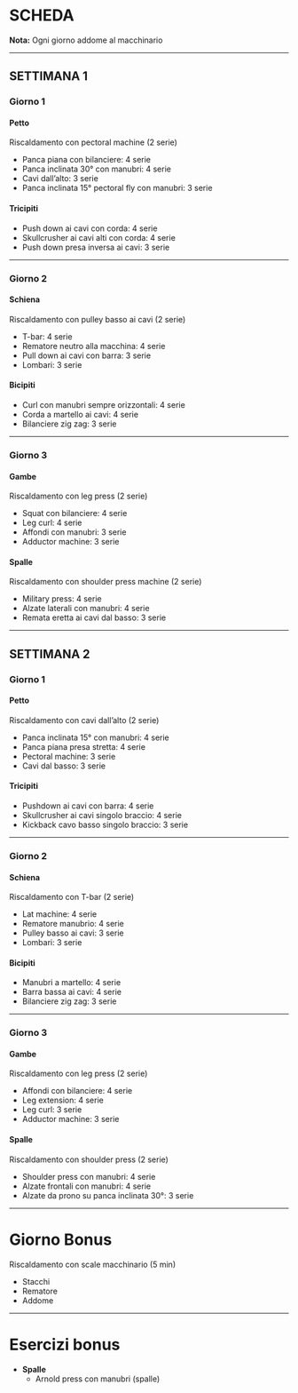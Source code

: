 # SCHEDA

**Nota:** Ogni giorno addome al macchinario

---

## SETTIMANA 1

### Giorno 1

#### Petto
Riscaldamento con pectoral machine (2 serie)
- Panca piana con bilanciere: 4 serie
- Panca inclinata 30° con manubri: 4 serie
- Cavi dall’alto: 3 serie
- Panca inclinata 15° pectoral fly con manubri: 3 serie

#### Tricipiti
- Push down ai cavi con corda: 4 serie
- Skullcrusher ai cavi alti con corda: 4 serie
- Push down presa inversa ai cavi: 3 serie

---

### Giorno 2

#### Schiena
Riscaldamento con pulley basso ai cavi (2 serie)
- T-bar: 4 serie
- Rematore neutro alla macchina: 4 serie
- Pull down ai cavi con barra: 3 serie
- Lombari: 3 serie

#### Bicipiti
- Curl con manubri sempre orizzontali: 4 serie
- Corda a martello ai cavi: 4 serie
- Bilanciere zig zag: 3 serie

---

### Giorno 3

#### Gambe
Riscaldamento con leg press (2 serie)
- Squat con bilanciere: 4 serie
- Leg curl: 4 serie
- Affondi con manubri: 3 serie
- Adductor machine: 3 serie

#### Spalle
Riscaldamento con shoulder press machine (2 serie)
- Military press: 4 serie
- Alzate laterali con manubri: 4 serie
- Remata eretta ai cavi dal basso: 3 serie

---

## SETTIMANA 2

### Giorno 1

#### Petto
Riscaldamento con cavi dall’alto (2 serie)
- Panca inclinata 15° con manubri: 4 serie
- Panca piana presa stretta: 4 serie
- Pectoral machine: 3 serie
- Cavi dal basso: 3 serie

#### Tricipiti
- Pushdown ai cavi con barra: 4 serie
- Skullcrusher ai cavi singolo braccio: 4 serie
- Kickback cavo basso singolo braccio: 3 serie

---

### Giorno 2

#### Schiena
Riscaldamento con T-bar (2 serie)
- Lat machine: 4 serie
- Rematore manubrio: 4 serie
- Pulley basso ai cavi: 3 serie
- Lombari: 3 serie

#### Bicipiti
- Manubri a martello: 4 serie
- Barra bassa ai cavi: 4 serie
- Bilanciere zig zag: 3 serie

---

### Giorno 3

#### Gambe
Riscaldamento con leg press (2 serie)
- Affondi con bilanciere: 4 serie
- Leg extension: 4 serie
- Leg curl: 3 serie
- Adductor machine: 3 serie

#### Spalle
Riscaldamento con shoulder press (2 serie)
- Shoulder press con manubri: 4 serie
- Alzate frontali con manubri: 4 serie
- Alzate da prono su panca inclinata 30°: 3 serie

------------

# Giorno Bonus

Riscaldamento con scale macchinario (5 min)
- Stacchi
- Rematore
- Addome

---

# Esercizi bonus
- **Spalle**
  - Arnold press con manubri (spalle)